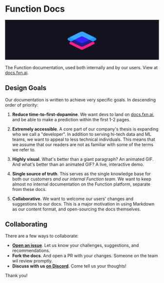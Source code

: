 # Function Docs

![function logo](https://raw.githubusercontent.com/fxnai/.github/main/logo_wide.png)

The Function documentation, used both internally and by our users. View at [docs.fxn.ai](https://docs.fxn.ai).

## Design Goals
Our documentation is written to achieve very specific goals. In descending order of priority:

1. **Reduce time-to-first-dopamine**. We want devs to land on [docs.fxn.ai](https://docs.fxn.ai), and be able to make a prediction within the first 1-2 pages.

2. **Extremely accessible**. A core part of our company's thesis is expanding who we call a "developer". In addition to serving hi-tech data and ML teams, we want to appeal to less technical individuals. This means that we assume that our readers are not as familiar with some of the terms we refer to.

3. **Highly visual**. What's better than a giant paragraph? An animated GIF. And what's better than an animated GIF? A live, interactive demo.

4. **Single source of truth**. This serves as the single knowledge base for both our customers *and our internal Function team*. We want to keep almost no internal documentation on the Function platform, separate from these docs.

5. **Collaborative**. We want to welcome our users' changes and suggestions to our docs. This is a major motivation in using Markdown as our content format, and open-sourcing the docs themselves.

## Collaborating
There are a few ways to collaborate:
- **[Open an issue](https://github.com/fxnai/docs/issues)**. Let us know your challenges, suggestions, and recommendations.
- **Fork the docs**. And open a PR with your changes. Someone on the team wil review promptly.
- **Discuss with us [on Discord](https://fxn.ai/community)**. Come tell us your thoughts!

Thank you!